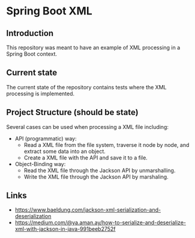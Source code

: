 # Spring Boot XML
## Introduction
This repository was meant to have an example of XML processing in a Spring Boot context.
## Current state
The current state of the repository contains tests where the XML processing is implemented.
## Project Structure (should be state)
Several cases can be used when processing a XML file including:
* API (programmatic) way:
  * Read a XML file from the file system, traverse it node by node, and extract some data into an object.
  * Create a XML file with the API and save it to a file.
* Object-Binding way:
  * Read the XML file through the Jackson API by unmarshalling.
  * Write the XML file through the Jackson API by marshaling.
## Links
* https://www.baeldung.com/jackson-xml-serialization-and-deserialization
* https://medium.com/@ya.aman.ay/how-to-serialize-and-deserialize-xml-with-jackson-in-java-991beeb2752f

